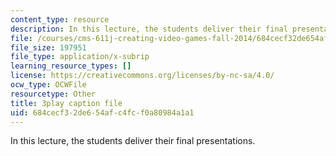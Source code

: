 ```yaml
---
content_type: resource
description: In this lecture, the students deliver their final presentations.
file: /courses/cms-611j-creating-video-games-fall-2014/684cecf32de654afc4fcf0a80984a1a1_sKolTx6sxUo.srt
file_size: 197951
file_type: application/x-subrip
learning_resource_types: []
license: https://creativecommons.org/licenses/by-nc-sa/4.0/
ocw_type: OCWFile
resourcetype: Other
title: 3play caption file
uid: 684cecf3-2de6-54af-c4fc-f0a80984a1a1
---
```

In this lecture, the students deliver their final presentations.